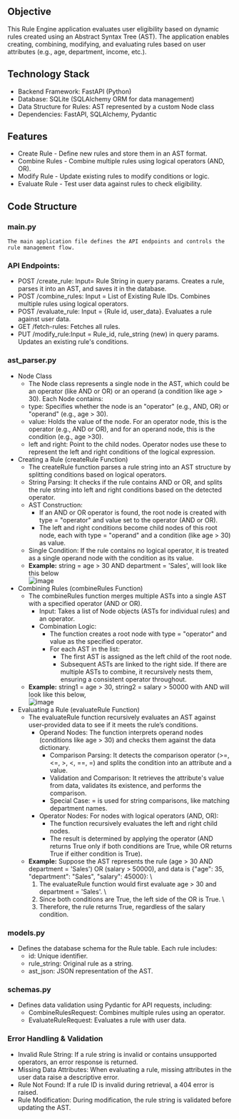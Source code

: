 ## Objective
This Rule Engine application evaluates user eligibility based on dynamic rules created using an Abstract Syntax Tree (AST). The application enables creating, combining, modifying, and evaluating rules based on user attributes (e.g., age, department, income, etc.).

## Technology Stack
- Backend Framework: FastAPI (Python)
- Database: SQLite (SQLAlchemy ORM for data management)
- Data Structure for Rules: AST represented by a custom Node class
- Dependencies: FastAPI, SQLAlchemy, Pydantic

## Features
- Create Rule - Define new rules and store them in an AST format.
- Combine Rules - Combine multiple rules using logical operators (AND, OR).
- Modify Rule - Update existing rules to modify conditions or logic.
- Evaluate Rule - Test user data against rules to check eligibility.

## Code Structure
### **main.py**
    The main application file defines the API endpoints and controls the rule management flow.
### **API Endpoints:**
  - POST /create_rule: Input= Rule String in query params. Creates a rule, parses it into an AST, and saves it in the database.
  - POST /combine_rules: Input = List of Existing Rule IDs. Combines multiple rules using logical operators.
  - POST /evaluate_rule: Input = {Rule id, user_data}. Evaluates a rule against user data.
  - GET /fetch-rules: Fetches all rules.
  - PUT /modify_rule:Input = Rule_id, rule_string (new) in query params. Updates an existing rule's conditions.
### **ast_parser.py**
  - Node Class
    - The Node class represents a single node in the AST, which could be an operator (like AND or OR) or an operand (a condition like age > 30). Each Node contains:
    - type: Specifies whether the node is an "operator" (e.g., AND, OR) or "operand" (e.g., age > 30).
    - value: Holds the value of the node. For an operator node, this is the operator (e.g., AND or OR), and for an operand node, this is the condition (e.g., age >30).
    - left and right: Point to the child nodes. Operator nodes use these to represent the left and right conditions of the logical expression.
  - Creating a Rule (createRule Function)
    - The createRule function parses a rule string into an AST structure by splitting conditions based on logical operators.
    - String Parsing: It checks if the rule contains AND or OR, and splits the rule string into left and right conditions based on the detected operator.
    - AST Construction:
      - If an AND or OR operator is found, the root node is created with type = "operator" and value set to the operator (AND or OR).
      - The left and right conditions become child nodes of this root node, each with type = "operand" and a condition (like age > 30) as value.
    - Single Condition: If the rule contains no logical operator, it is treated as a single operand node with the condition as its value.
    - **Example:** string = age > 30 AND department = 'Sales', will look like this below \
      ![image](https://github.com/user-attachments/assets/7a429220-475e-4e76-b0a3-2faf1ce70a0a)
  - Combining Rules (combineRules Function)
    - The combineRules function merges multiple ASTs into a single AST with a specified operator (AND or OR).
      - Input: Takes a list of Node objects (ASTs for individual rules) and an operator.
      - Combination Logic:
        - The function creates a root node with type = "operator" and value as the specified operator.
        - For each AST in the list:
          - The first AST is assigned as the left child of the root node.
          - Subsequent ASTs are linked to the right side. If there are multiple ASTs to combine, it recursively nests them, ensuring a consistent operator throughout.
    - **Example:** string1 = age > 30, string2 = salary > 50000 with AND will look like this below, \
      ![image](https://github.com/user-attachments/assets/8938cb4e-1567-4808-ba9b-69ed8e1aff79)
  - Evaluating a Rule (evaluateRule Function)
    - The evaluateRule function recursively evaluates an AST against user-provided data to see if it meets the rule’s conditions.
      - Operand Nodes: The function interprets operand nodes (conditions like age > 30) and checks them against the data dictionary.
        - Comparison Parsing: It detects the comparison operator (>=, <=, >, <, ==, =) and splits the condition into an attribute and a value.
        - Validation and Comparison: It retrieves the attribute's value from data, validates its existence, and performs the comparison.
        - Special Case: = is used for string comparisons, like matching department names.
      - Operator Nodes: For nodes with logical operators (AND, OR):
        - The function recursively evaluates the left and right child nodes.
        - The result is determined by applying the operator (AND returns True only if both conditions are True, while OR returns True if either condition is True).
    - **Example:** Suppose the AST represents the rule (age > 30 AND department = 'Sales') OR (salary > 50000), and data is {"age": 35, "department": "Sales", "salary": 45000}: \
        1. The evaluateRule function would first evaluate age > 30 and department = 'Sales'. \
        2. Since both conditions are True, the left side of the OR is True. \
        3. Therefore, the rule returns True, regardless of the salary condition.

### **models.py**
  - Defines the database schema for the Rule table. Each rule includes:
    - id: Unique identifier.
    - rule_string: Original rule as a string.
    - ast_json: JSON representation of the AST.
### **schemas.py**
  - Defines data validation using Pydantic for API requests, including:
    - CombineRulesRequest: Combines multiple rules using an operator.
    - EvaluateRuleRequest: Evaluates a rule with user data.
### **Error Handling & Validation**
  - Invalid Rule String: If a rule string is invalid or contains unsupported operators, an error response is returned.
  - Missing Data Attributes: When evaluating a rule, missing attributes in the user data raise a descriptive error.
  - Rule Not Found: If a rule ID is invalid during retrieval, a 404 error is raised.
  - Rule Modification: During modification, the rule string is validated before updating the AST.

